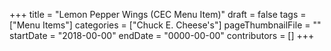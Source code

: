 +++
title = "Lemon Pepper Wings (CEC Menu Item)"
draft = false
tags = ["Menu Items"]
categories = ["Chuck E. Cheese's"]
pageThumbnailFile = ""
startDate = "2018-00-00"
endDate = "0000-00-00"
contributors = []
+++
